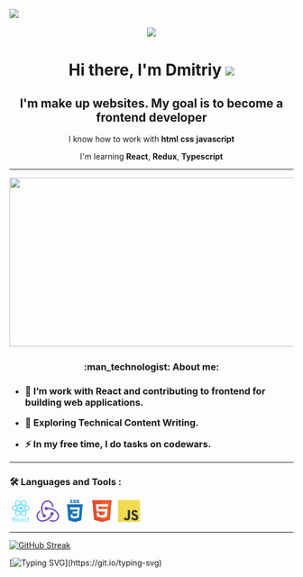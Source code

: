 ![](https://komarev.com/ghpvc/?username=prodREAKTOR)
<div id="header" align="center">
  <img src="https://media.giphy.com/media/M9gbBd9nbDrOTu1Mqx/giphy.gif" width="100"/>
</div>

<h1 align="center">Hi there, I'm Dmitriy
<img src="https://github.com/blackcater/blackcater/raw/main/images/Hi.gif" height="32"/></h1>

<h2 align="center">I'm make up websites. My goal is to become a frontend developer</h2>
<p align='center'>I know how to work with <b>html</b> <b>css</b> <b>javascript</b></p>
<p align='center'>I'm learning <b>React</b>, <b>Redux</b>, <b>Typescript</b></p>

---

<div align="center">
  <img src="https://media.giphy.com/media/dWesBcTLavkZuG35MI/giphy.gif" width="600" height="300"/>
</div>


<h3 align="center"> :man_technologist: About me:<h3/>
  
- :telescope: I’m work with React and contributing to frontend for building web applications.

- :seedling: Exploring Technical Content Writing.

- :zap: In my free time, I do tasks on codewars.

---
  
### :hammer_and_wrench: Languages and Tools :
<img src="https://github.com/devicons/devicon/blob/master/icons/react/react-original-wordmark.svg" title="React" alt="React" width="40" height="40"/>&nbsp;
<img src="https://github.com/devicons/devicon/blob/master/icons/redux/redux-original.svg" title="Redux" alt="Redux " width="40" height="40"/>&nbsp;
<img src="https://github.com/devicons/devicon/blob/master/icons/css3/css3-plain-wordmark.svg"  title="CSS3" alt="CSS" width="40" height="40"/>&nbsp;
<img src="https://github.com/devicons/devicon/blob/master/icons/html5/html5-original.svg" title="HTML5" alt="HTML" width="40" height="40"/>&nbsp;
<img src="https://github.com/devicons/devicon/blob/master/icons/javascript/javascript-original.svg" title="JavaScript" alt="JavaScript" width="40" height="40"/>&nbsp;

  ---
[![GitHub Streak](http://github-readme-streak-stats.herokuapp.com?user=W3bReactor&theme=dark&background=000000)](https://git.io/streak-stats)

  
  
  [![Typing SVG](https://readme-typing-svg.herokuapp.com?color=%2336BCF7&lines=Making+a+project...)](https://git.io/typing-svg)

